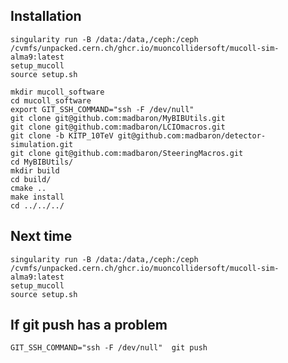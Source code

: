 
## Installation

    singularity run -B /data:/data,/ceph:/ceph /cvmfs/unpacked.cern.ch/ghcr.io/muoncollidersoft/mucoll-sim-alma9:latest
    setup_mucoll
    source setup.sh

    mkdir mucoll_software
    cd mucoll_software
    export GIT_SSH_COMMAND="ssh -F /dev/null"
    git clone git@github.com:madbaron/MyBIBUtils.git
    git clone git@github.com:madbaron/LCIOmacros.git
    git clone -b KITP_10TeV git@github.com:madbaron/detector-simulation.git
    git clone git@github.com:madbaron/SteeringMacros.git
    cd MyBIBUtils/
    mkdir build
    cd build/
    cmake ..
    make install
    cd ../../../

## Next time

    singularity run -B /data:/data,/ceph:/ceph /cvmfs/unpacked.cern.ch/ghcr.io/muoncollidersoft/mucoll-sim-alma9:latest
    setup_mucoll
    source setup.sh


## If git push has a problem

    GIT_SSH_COMMAND="ssh -F /dev/null"  git push
